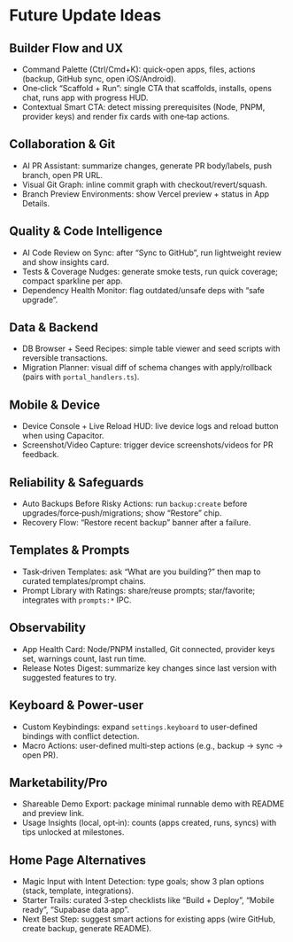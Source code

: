 # Future Update Ideas

## Builder Flow and UX
- Command Palette (Ctrl/Cmd+K): quick-open apps, files, actions (backup, GitHub sync, open iOS/Android).
- One‑click “Scaffold + Run”: single CTA that scaffolds, installs, opens chat, runs app with progress HUD.
- Contextual Smart CTA: detect missing prerequisites (Node, PNPM, provider keys) and render fix cards with one‑tap actions.

## Collaboration & Git
- AI PR Assistant: summarize changes, generate PR body/labels, push branch, open PR URL.
- Visual Git Graph: inline commit graph with checkout/revert/squash.
- Branch Preview Environments: show Vercel preview + status in App Details.

## Quality & Code Intelligence
- AI Code Review on Sync: after “Sync to GitHub”, run lightweight review and show insights card.
- Tests & Coverage Nudges: generate smoke tests, run quick coverage; compact sparkline per app.
- Dependency Health Monitor: flag outdated/unsafe deps with “safe upgrade”.

## Data & Backend
- DB Browser + Seed Recipes: simple table viewer and seed scripts with reversible transactions.
- Migration Planner: visual diff of schema changes with apply/rollback (pairs with `portal_handlers.ts`).

## Mobile & Device
- Device Console + Live Reload HUD: live device logs and reload button when using Capacitor.
- Screenshot/Video Capture: trigger device screenshots/videos for PR feedback.

## Reliability & Safeguards
- Auto Backups Before Risky Actions: run `backup:create` before upgrades/force‑push/migrations; show “Restore” chip.
- Recovery Flow: “Restore recent backup” banner after a failure.

## Templates & Prompts
- Task‑driven Templates: ask “What are you building?” then map to curated templates/prompt chains.
- Prompt Library with Ratings: share/reuse prompts; star/favorite; integrates with `prompts:*` IPC.

## Observability
- App Health Card: Node/PNPM installed, Git connected, provider keys set, warnings count, last run time.
- Release Notes Digest: summarize key changes since last version with suggested features to try.

## Keyboard & Power-user
- Custom Keybindings: expand `settings.keyboard` to user-defined bindings with conflict detection.
- Macro Actions: user-defined multi‑step actions (e.g., backup → sync → open PR).

## Marketability/Pro
- Shareable Demo Export: package minimal runnable demo with README and preview link.
- Usage Insights (local, opt‑in): counts (apps created, runs, syncs) with tips unlocked at milestones.

## Home Page Alternatives
- Magic Input with Intent Detection: type goals; show 3 plan options (stack, template, integrations).
- Starter Trails: curated 3‑step checklists like “Build + Deploy”, “Mobile ready”, “Supabase data app”.
- Next Best Step: suggest smart actions for existing apps (wire GitHub, create backup, generate README).
